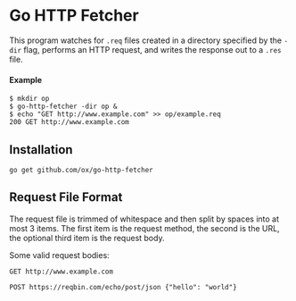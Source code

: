 # Go HTTP Fetcher

This program watches for `.req` files created in a directory specified by the `-dir` flag, performs an HTTP request, and writes the response out to a `.res` file.

#### Example

```
$ mkdir op
$ go-http-fetcher -dir op &
$ echo "GET http://www.example.com" >> op/example.req
200 GET http://www.example.com
```

## Installation

```
go get github.com/ox/go-http-fetcher
```

## Request File Format

The request file is trimmed of whitespace and then split by spaces into at most 3 items. The first item is the request method, the second is the URL, the optional third item is the request body.

Some valid request bodies:

```
GET http://www.example.com
```

```
POST https://reqbin.com/echo/post/json {"hello": "world"}
```
